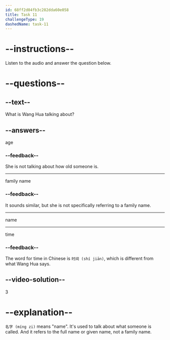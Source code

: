 ```yaml
---
id: 68ff2d04fb3c282dda60e058
title: Task 11
challengeType: 19
dashedName: task-11
---
```


<!-- (Audio) Wang Hua: 名字 (míng zi) -->

# --instructions--

Listen to the audio and answer the question below.

# --questions--

## --text--

What is Wang Hua talking about?

## --answers--

age

### --feedback--

She is not talking about how old someone is.

---

family name

### --feedback--

It sounds similar, but she is not specifically referring to a family name.

---

name

---

time

### --feedback--

The word for time in Chinese is `时间 (shí jiān)`, which is different from what Wang Hua says.

## --video-solution--

3

# --explanation--

`名字 (míng zi)` means "name". It's used to talk about what someone is called. And it refers to the full name or given name, not a family name.
